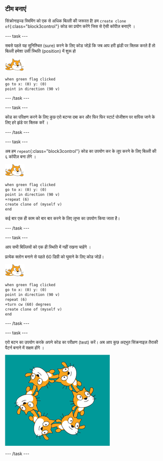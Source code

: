 ## टीम बनाएं

सिंक्रोनाइज्ड स्विमिंग को एक से अधिक बिल्ली की जरूरत है! हम `create clone of`{:class="block3control"} कोड का प्रयोग करेंगे जिस से ऐसी कॉपीज़ बनाएंगे ।

--- task ---

सबसे पहले यह सुनिश्चित (sure) करने के लिए कोड जोड़ें कि जब आप हरी झंडी पर क्लिक करते हैं तो बिल्ली हमेशा उसी स्थिति  (position) में शुरू हो

![तैराक स्प्राइट](images/swimmer-sprite.png)

```blocks3
when green flag clicked
go to x: (0) y: (0)
point in direction (90 v)
```

--- /task ---

--- task ---

कोड का परिक्षण करने के लिए कुछ एरो बटन्स दबा कर और फिर फिर स्टार्ट पोजीशन पर वापिस जाने के लिए हरे झंडे पर क्लिक करें ।

--- /task ---

--- task ---

अब हम `repeat`{:class="block3control"} कोड का उपयोग कर के लूप करने के लिए बिल्ली की ६ कॉपीज़ बना लेंगे ।

![तैराक स्प्राइट](images/swimmer-sprite.png)

```blocks3
when green flag clicked
go to x: (0) y: (0)
point in direction (90 v)
+repeat (6)
create clone of (myself v)
end
```

कई बार एक ही काम को बार बार करने के लिए लूप्स का उपयोग किया जाता है।

--- /task ---

--- task ---

आप सभी बिल्लियों को एक ही स्थिति में नहीं रखना चाहेंगे ।

प्रत्येक क्लोन बनाने से पहले 60 डिग्री को घुमाने के लिए कोड जोड़ें।

![तैराक स्प्राइट](images/swimmer-sprite.png)

```blocks3
when green flag clicked
go to x: (0) y: (0)
point in direction (90 v)
repeat (6)
+turn cw (60) degrees
create clone of (myself v)
end
```

--- /task ---

--- task ---

 एरो बटन का उपयोग करके अपने कोड का परीक्षण (test) करें। अब आप कुछ अद्भुत सिंक्रनाइज़ तैराकी पैटर्न बनाने में सक्षम होंगे ।

![6 बिल्ली सभी विभिन्न पदों और घुमावों में फैलाती हुई ।](images/swim-test-clones.png)

--- /task ---
